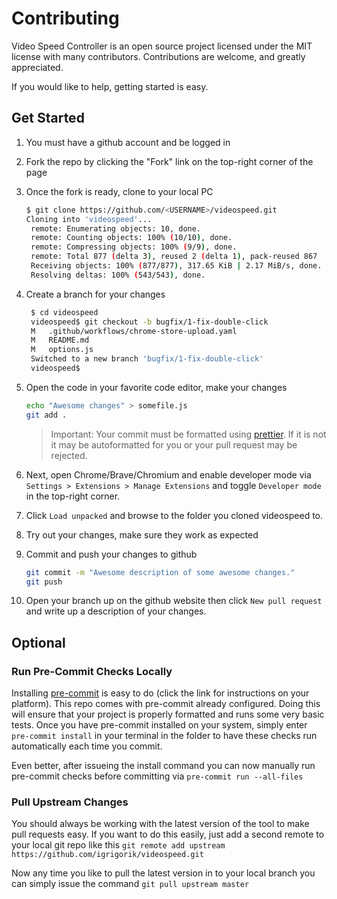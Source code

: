 # Contributing

Video Speed Controller is an open source project licensed under the MIT license
with many contributors. Contributions are welcome, and greatly appreciated.

If you would like to help, getting started is easy.

## Get Started

1. You must have a github account and be logged in
2. Fork the repo by clicking the "Fork" link on the top-right corner of the page
3. Once the fork is ready, clone to your local PC

   ```sh
   $ git clone https://github.com/<USERNAME>/videospeed.git
   Cloning into 'videospeed'...
    remote: Enumerating objects: 10, done.
    remote: Counting objects: 100% (10/10), done.
    remote: Compressing objects: 100% (9/9), done.
    remote: Total 877 (delta 3), reused 2 (delta 1), pack-reused 867
    Receiving objects: 100% (877/877), 317.65 KiB | 2.17 MiB/s, done.
    Resolving deltas: 100% (543/543), done.
   ```

4. Create a branch for your changes

   ```sh
    $ cd videospeed
    videospeed$ git checkout -b bugfix/1-fix-double-click
    M   .github/workflows/chrome-store-upload.yaml
    M   README.md
    M   options.js
    Switched to a new branch 'bugfix/1-fix-double-click'
    videospeed$
   ```

5. Open the code in your favorite code editor, make your changes

   ```sh
   echo "Awesome changes" > somefile.js
   git add .
   ```

   > Important: Your commit must be formatted using
   > [prettier](https://prettier.io/). If it is not it may be autoformatted for
   > you or your pull request may be rejected.

6. Next, open Chrome/Brave/Chromium and enable developer mode via
   `Settings > Extensions > Manage Extensions` and toggle `Developer mode` in
   the top-right corner.
7. Click `Load unpacked` and browse to the folder you cloned videospeed to.
8. Try out your changes, make sure they work as expected
9. Commit and push your changes to github

   ```sh
   git commit -m "Awesome description of some awesome changes."
   git push
   ```

10. Open your branch up on the github website then click `New pull request` and
    write up a description of your changes.

## Optional

### Run Pre-Commit Checks Locally

Installing [pre-commit](https://pre-commit.com/) is easy to do (click the link
for instructions on your platform). This repo comes with pre-commit already
configured. Doing this will ensure that your project is properly formatted and
runs some very basic tests. Once you have pre-commit installed on your system,
simply enter `pre-commit install` in your terminal in the folder to have these
checks run automatically each time you commit.

Even better, after issueing the install command you can now manually run
pre-commit checks before committing via `pre-commit run --all-files`

### Pull Upstream Changes

You should always be working with the latest version of the tool to make pull
requests easy. If you want to do this easily, just add a second remote to your
local git repo like this
`git remote add upstream https://github.com/igrigorik/videospeed.git`

Now any time you like to pull the latest version in to your local branch you can
simply issue the command `git pull upstream master`

